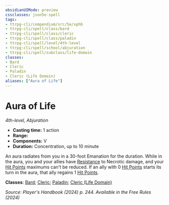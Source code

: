 ```yaml
---
obsidianUIMode: preview
cssclasses: json5e-spell
tags:
- ttrpg-cli/compendium/src/5e/xphb
- ttrpg-cli/spell/class/bard
- ttrpg-cli/spell/class/cleric
- ttrpg-cli/spell/class/paladin
- ttrpg-cli/spell/level/4th-level
- ttrpg-cli/spell/school/abjuration
- ttrpg-cli/spell/subclass/life-domain
classes:
- Bard
- Cleric
- Paladin
- Cleric (Life Domain)
aliases: ["Aura of Life"]
---
```

# Aura of Life
*4th-level, Abjuration*  


- **Casting time:** 1 action
- **Range:** 
- **Components:** V
- **Duration:** Concentration, up to 10 minute

An aura radiates from you in a 30-foot Emanation for the duration. While in the aura, you and your allies have [Resistance](3-Mechanics/CLI/rules/variant-rules/resistance-xphb.md) to Necrotic damage, and your [Hit Points](3-Mechanics/CLI/rules/variant-rules/hit-points-xphb.md) maximums can't be reduced. If an ally with 0 [Hit Points](3-Mechanics/CLI/rules/variant-rules/hit-points-xphb.md) starts its turn in the aura, that ally regains 1 [Hit Points](3-Mechanics/CLI/rules/variant-rules/hit-points-xphb.md).

**Classes**: [Bard](list-spells-classes-bard); [Cleric](list-spells-classes-cleric); [Paladin](list-spells-classes-paladin); [Cleric (Life Domain)](list-spells-classes-cleric-xphb-life-domain-xphb)

*Source: Player's Handbook (2024) p. 244. Available in the Free Rules (2024)*